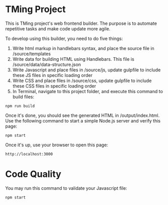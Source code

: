 TMing Project
=================
This is TMing project's web frontend builder. The purpose is to automate repetitive tasks and make code update more agile.

To develop using this builder, you need to do five things:

1. Write html markup in handlebars syntax, and place the source file in /source/templates
2. Write data for building HTML using Handlebars. This file is /source/data/data-structure.json
3. Write Javascript and place files in /source/js, update gulpfile to include these JS files in specific loading order
4. Write CSS and place files in /source/css, update gulpfile to include these CSS files in specific loading order
5. In Terminal, navigate to this project folder, and execute this command to build files: 

`npm run build`

Once it's done, you should see the generated HTML in /output/index.html. Use the following command to start a simple Node.js server and verify this page:

`npm start`

Once it's up, use your browser to open this page:

`http://localhost:3000`


Code Quality
=================
You may run this command to validate your Javascript file:

`npm start`